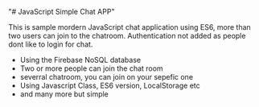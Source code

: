 "# JavaScript Simple Chat APP" 

This is sample mordern JavaScript chat application using ES6, more than two users can join to the chatroom.
Authentication not added as people dont like to login for chat.


- Using the Firebase NoSQL database
- Two or more people can join the chat room
- severral chatroom, you can join  on your sepefic one
- Using Javascript Class, ES6 version, LocalStorage etc
- and many more but simple 